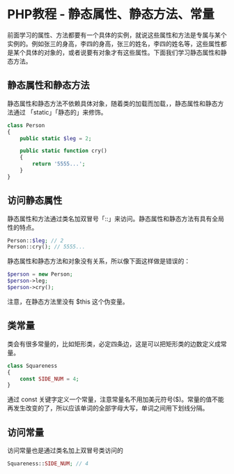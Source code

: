 # PHP教程 - 静态属性、静态方法、常量

前面学习的属性、方法都要有一个具体的实例，就说这些属性和方法是专属与某个实例的。例如张三的身高，李四的身高，张三的姓名，李四的姓名等，这些属性都是某个具体的对象的，或者说要有对象才有这些属性。下面我们学习静态属性和静态方法。

## 静态属性和静态方法

静态属性和静态方法不依赖具体对象，随着类的加载而加载，，静态属性和静态方法通过 「static」「静态的」来修饰。

```php
class Person
{
    public static $leg = 2;

    public static function cry()
    {
        return '5555...';
    }
}
```

## 访问静态属性

静态属性和方法通过类名加双冒号「::」来访问。静态属性和静态方法有具有全局性的特点。

```php
Person::$leg; // 2
Person::cry(); // 5555...
```

静态属性和静态方法和对象没有关系，所以像下面这样做是错误的：

```php
$person = new Person;
$person->leg;
$person->cry();
```

注意，在静态方法里没有 $this 这个伪变量。

## 类常量

类会有很多常量的，比如矩形类，必定四条边，这是可以把矩形类的边数定义成常量。

```php
class Squareness
{
    const SIDE_NUM = 4;
}
```

通过 const 关键字定义一个常量，注意常量名不用加美元符号($)。常量的值不能再发生改变的了，所以应该单词的全部字母大写，单词之间用下划线分隔。

## 访问常量

访问常量也是通过类名加上双冒号类访问的

```php
Squareness::SIDE_NUM; // 4
```
